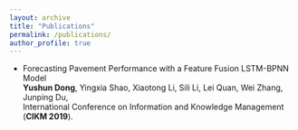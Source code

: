 ```yaml
---
layout: archive
title: "Publications"
permalink: /publications/
author_profile: true
---
```


- Forecasting Pavement Performance with a Feature Fusion LSTM-BPNN Model <br>
**Yushun Dong**, Yingxia Shao, Xiaotong Li, Sili Li, Lei Quan, Wei Zhang, Junping Du, <br>
International Conference on Information and Knowledge Management (**CIKM 2019**). 
